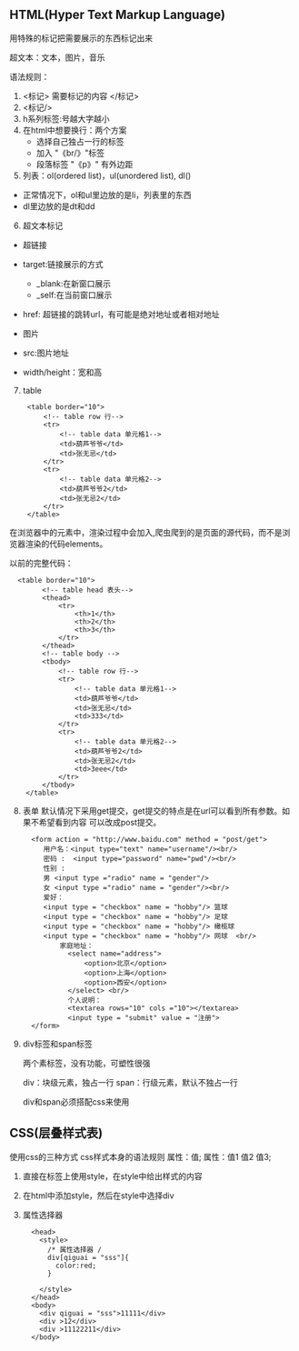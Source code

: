 ## HTML(Hyper Text Markup Language)
用特殊的标记把需要展示的东西标记出来

超文本：文本，图片，音乐

语法规则：
1. <标记> 需要标记的内容 </标记>
2. <标记/>
3. h系列标签:号越大字越小
4. 在html中想要换行：两个方案
   - 选择自己独占一行的标签
   - 加入 "《br/》"标签
   - 段落标签 "《p》" 有外边距
5. 列表：ol(ordered list)，ul(unordered list),
dl()
- 正常情况下，ol和ul里边放的是li，列表里的东西 
- dl里边放的是dt和dd

6. 超文本标记 
- 超链接
- target:链接展示的方式
  -  _blank:在新窗口展示
  - _self:在当前窗口展示
- href: 超链接的跳转url，有可能是绝对地址或者相对地址

- 图片
 - src:图片地址
 - width/height：宽和高

7. table 

        <table border="10">
            <!-- table row 行-->
            <tr>
                <!-- table data 单元格1-->
                <td>葫芦爷爷</td>
                <td>张无忌</td>
            </tr>
            <tr>
                <!-- table data 单元格2-->
                <td>葫芦爷爷2</td>
                <td>张无忌2</td>
            </tr>
        </table>
在浏览器中的元素中，渲染过程中会加入<tbody>,爬虫爬到的是页面的源代码，而不是浏览器渲染的代码elements。

以前的完整代码：

      <table border="10">
            <!-- table head 表头-->
            <thead>
                <tr>
                    <th>1</th>
                    <th>2</th>
                    <th>3</th>
                </tr>
            </thead>
            <!-- table body -->
            <tbody>
                <!-- table row 行-->
                <tr>
                    <!-- table data 单元格1-->
                    <td>葫芦爷爷</td>
                    <td>张无忌</td>
                    <td>333</td>
                </tr>
                <tr>
                    <!-- table data 单元格2-->
                    <td>葫芦爷爷2</td>
                    <td>张无忌2</td>
                    <td>3eee</td>
                </tr>
            </tbody>
        </table>

8. 表单
默认情况下采用get提交，get提交的特点是在url可以看到所有参数。如果不希望看到内容
可以改成post提交。
   
         <form action = "http://www.baidu.com" method = "post/get">
            用户名：<input type="text" name="username"/><br/>
            密码 :  <input type="password" name="pwd"/><br/>
            性别 :
            男 <input type ="radio" name = "gender"/>
            女 <input type ="radio" name = "gender"/><br/>
            爱好：
            <input type = "checkbox" name = "hobby"/> 篮球
            <input type = "checkbox" name = "hobby"/> 足球
            <input type = "checkbox" name = "hobby"/> 橄榄球
            <input type = "checkbox" name = "hobby"/> 网球  <br/>
                家庭地址：
                  <select name="address">
                      <option>北京</option>
                      <option>上海</option>
                      <option>西安</option>
                  </select> <br/>
                  个人说明：
                  <textarea rows="10" cols ="10"></textarea>
                  <input type = "submit" value = "注册">
         </form>

9. div标签和span标签

   两个素标签，没有功能，可塑性很强

   div：块级元素，独占一行
   span：行级元素，默认不独占一行
   
   div和span必须搭配css来使用

## CSS(层叠样式表)
使用css的三种方式
 css样式本身的语法规则
   属性：值;
   属性：值1 值2 值3;

1. 直接在标签上使用style，在style中给出样式的内容

2. 在html中添加style，然后在style中选择div


     <style>
            /标签选择器/
            div{
                background:pink;
                width:100px;
                height:100px;
            }
            /*类选择器/
            .dd{
                background:red;
                width:100px;
            }
            /* id选择器 /
            #德云社2{
                background:green;
            }
        </style>


      <style>
            /* 空格表示section里边的所有span /
             section span{
               color:red;
             }
            /* 只需要一层的span/
            section > span {
               color:green;
            }
      </style>

3. 属性选择器

         <head>
           <style>
             /* 属性选择器 /
             div[qiguai = "sss"]{
               color:red;
             }
      
           </style>
         </head>
         <body>
           <div qiguai = "sss">11111</div>
           <div >12</div>
           <div >11122211</div>
         </body>



##  